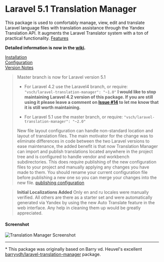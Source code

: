 
# Laravel 5.1 Translation Manager

This package is used to comfortably manage, view, edit and translate Laravel language files with translation assistance through the Yandex Translation API. It augments the Laravel Translator system with a ton of practical functionality. [Features](../../wiki/#features)

**Detailed information is now in the [wiki](../../wiki).**

[Installation](../../wiki/Installation)  
[Configuration](../../wiki/Configuration)  
[Version Notes](versioninfo.md)  

> Master branch is now for Laravel version 5.1
>
> - For Laravel 4.2 use the Laravel4 branch, or require: `"vsch/laravel-translation-manager": "~1.0"`
>   **I would like to stop maintaining Laravel 4.2 version of this package. If you are still using it please leave a comment on [Issue #14](../../issues/14) to let me know that it is still worth maintaining.**
>
> - For Laravel 5.1 use the master branch, or require: `"vsch/laravel-translation-manager": "~2.0"`
>
> New file layout configuration can handle non-standard location and layout of translation files. The main motivator for the change was to eliminate differences in code between the two Laravel versions to ease maintenance, the added benefit is that now Translation Manager can import and publish translations located anywhere in the project tree and is configured to handle vendor and workbench subdirectories. This does require publishing of the new configuration files to your project and manually applying any changes you have made to them. You should rename your current configuration file before publishing a new one so you can merge your changes into the new file. [publishing configuration](../../wiki/Installation#publish-config)

> **Initial Localizations Added**
> Only en and ru locales were manually verified. All others are there as a starter set and were automatically generated  via Yandex by using the new Auto Translate feature in the web interface.
> Any help in cleaning them up would be greatly appreciated.

#### Screenshot

![Translation Manager Screenshot](../../wiki/images/ScreenShot_main.png)

***

\* This package was originally based on Barry vd. Heuvel's excellent [barryvdh/laravel-translation-manager](https://github.com/barryvdh/laravel-translation-manager) package.
